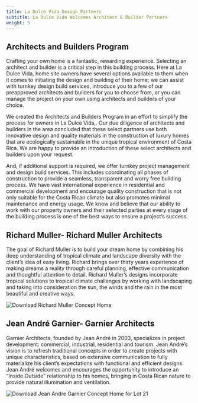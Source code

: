 ```yaml
---
title: La Dulce Vida Design Partners
subtitle: La Dulce Vida Welcomes Architect & Builder Partners
weight: 5
---
```

## Architects and Builders Program

Crafting your own home is a fantastic, rewarding experience. Selecting an architect and builder is a critical step in this building process. Here at La Dulce Vida, home site owners have several options available to them when it comes to initiating the design and building of their home; we can assist with turnkey design build services, introduce you to a few of our preapproved architects and builders for you to choose from, or you can manage the project on your own using architects and builders of your choice.

We created the Architects and Builders Program in an effort to simplify the process for owners in La Dulce Vida,. Our due diligence of architects and builders in the area concluded that these select partners use both innovative design and quality materials in the construction of luxury homes that are ecologically sustainable in the unique tropical environment of Costa Rica. We are happy to provide an introduction of these select architects and builders upon your request.

And, if additional support is required, we offer turnkey project management and design build services. This includes coordinating all phases of construction to provide a seamless, transparent and worry free building process. We have vast international experience in residential and commercial development and encourage quality construction that is not only suitable for the Costa Rican climate but also promotes minimal maintenance and energy usage. We know and believe that our ability to work with our property owners and their selected parties at every stage of the building process is one of the best ways to ensure a project’s success.

## Richard Muller- Richard Muller Architects

The goal of Richard Muller is to build your dream home by combining his deep understanding of tropical climate and landscape diversity with the client’s idea of easy living. Richard brings over thirty years experience of making dreams a reality through careful planning, effective communication and thoughtful attention to detail. Richard Muller’s designs incorporate tropical solutions to tropical climate challenges by working with landscaping and taking into consideration the sun, the winds and the rain in the most beautiful and creative ways.

![Download Richard Muller Concept Home](/images/pages/richard-muller-concept-lot-19.jpg)

## Jean André Garnier- Garnier Architects

Garnier Architects, founded by Jean André in 2003, specializes in project development: commercial, industrial, residential and tourism. Jean André’s vision is to refresh traditional concepts in order to create projects with unique characteristics, based on extensive communication to fully materialize his client’s expectations with functional and efficient designs. Jean André welcomes and encourages the opportunity to introduce an “Inside Outside” relationship to his homes, bringing in Costa Rican nature to provide natural illumination and ventilation.

![Download Jean Andre Garnier Concept Home for Lot 21](/images/pagesjean-andre-garnier-concept-lot-21.jpg)
